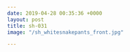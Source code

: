 ```yaml
---
date: 2019-04-28 00:35:36 +0000
layout: post
title: sh-031
image: "/sh_whitesnakepants_front.jpg"

---
```

